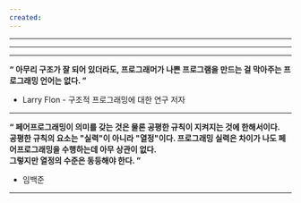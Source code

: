 ```yaml
---
created:
---
```


---


---


---
**“ 아무리 구조가 잘 되어 있더라도, 프로그래머가 나쁜 프로그램을 만드는 걸 막아주는 프로그래밍 언어는 없다. ”**

- Larry Flon - 구조적 프로그래밍에 대한 연구 저자
---
**“ 페어프로그래밍이 의미를 갖는 것은 물론 공평한 규칙이 지켜지는 것에 한해서이다.  
공평한 규칙의 요소는 "실력"이 아니라 "열정"이다. 프로그래밍 실력은 차이가 나도 페어프로그래밍을 수행하는데 아무 상관이 없다.  
그렇지만 열정의 수준은 동등해야 한다. ”**

- 임백준
---

